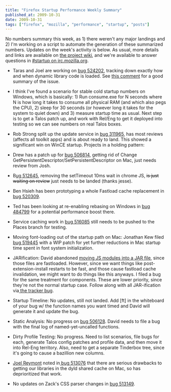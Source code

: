 ```yaml
---
title: "Firefox Startup Performance Weekly Summary"
published_at: 2009-10-31
date: 2009-10-31
tags: ["firefox", "mozilla", "performance", "startup", "posts"]
---
```

No numbers summary this week, as 1) there weren't any major landings and 2) I'm working on a script to automate the generation of these summarized numbers. Updates on the week's activity is below. As usual, more details and links are  available on [the     project wiki](https://wiki.mozilla.org/Firefox/Projects/Startup_Time_Improvements), and we're available to answer questions in [\#startup on irc.mozilla.org](irc://irc.mozilla.org/\#startup).

*   Taras and Joel are working on [bug 524202](https://bugzilla.mozilla.org/show_bug.cgi?id=524202), tracking down exactly how and when dynamic library code is loaded. See [this comment](https://bugzilla.mozilla.org/show_bug.cgi?id=524202\#c3) for a good summary of the issue.
*   I think I've found a scenario for stable cold startup numbers on Windows, which is basically: 1) Run consume.exe for N seconds where N is how long it takes to consume all physical RAM (and which also pegs the CPU), 2) sleep for 30 seconds (or however long it takes for the system to quiet down) and 3) measure startup time as usual. Next step is to get a Talos patch up, and work with Rel/Eng to get it deployed into testing so we can see numbers on real Talos boxes.
*   Rob Strong split up the update service in [bug 311965](https://bugzilla.mozilla.org/show_bug.cgi?id=311965), has most reviews (affects all toolkit apps) and is about ready to land. This showed a significant win on WinCE startup.
Projects in a holding pattern:

*   Drew has a patch up for [bug    506814](https://bugzilla.mozilla.org/show_bug.cgi?id=506814), getting rid of Change     GetPersistentDescriptor/SetPersistentDescriptor on Mac, just needs   review from Josh.
*   B[ug   512645](https://bugzilla.mozilla.org/show_bug.cgi?id=512645), removing the setTimeout 10ms wait in chrome JS, <span style="text-decoration:line-through;">is just  waiting on review</span> just needs to be landed (thanks jesse).
*   Ben Hsieh has been prototyping a whole Fastload cache  replacement in  [bug   520309](https://bugzilla.mozilla.org/show_bug.cgi?id=520309).
*   Ted has been looking at re-enabling rebasing on  Windows in [bug   484799](https://bugzilla.mozilla.org/show_bug.cgi?id=484799) for a potential performance boost there.
*   Service caching work in [bug        516085](https://bugzilla.mozilla.org/show_bug.cgi?id=516085) still needs to be pushed  to  the  Places branch for  testing.
*   Moving font-loading out of the startup path on Mac: Jonathan Kew    filed [bug      519445](https://bugzilla.mozilla.org/show_bug.cgi?id=519445) with a WIP patch for yet further reductions in Mac startup      time spent in font system initialization.
*   JARification: David abandoned [moving JS         modules into a JAR file](https://bugzilla.mozilla.org/show_bug.cgi?id=509755), since those files are fastloaded.        However, since we want things like post-extension-install restarts  to   be     fast, and those cause fastload cache invalidation, we might   want  to   do   things like this anyways. I filed a bug for the same   treatment  for     components. These are lower priority, since they're   not the  normal     startup case. Follow along with all JAR-ification   via[ the        tracker  bug](https://bugzilla.mozilla.org/show_bug.cgi?id=513027).
*   Startup Timeline: No updates, still not landed. Add [ft] in the       whiteboard of your bug w/ the function names you want timed and David       will generate it and update the bug.
*   Static Analysis: No progress on [bug       506128](https://bugzilla.mozilla.org/show_bug.cgi?id=506128).  David needs to file a bug with the final log of       named-yet-uncalled  functions.
*   Dirty Profile Testing: No progress. Need to list scenarios, file       bugs  for each, generate Talos config patches and profile data, and   then     move  it into Rel-Eng territory. Also, need to get a separate      Tinderbox  tree,  since it's going to cause a bazillion new columns.
*   [Joel       Reymont](http://wagerlabs.com/) noted in[ bug       513076](https://bugzilla.mozilla.org/show_bug.cgi?id=513076) that there are serious drawbacks to getting our libraries in       the dyld  shared cache on Mac, so has deprioritized that work.
*   No updates on Zack's CSS parser changes in [bug         513149](https://bugzilla.mozilla.org/show_bug.cgi?id=513149).